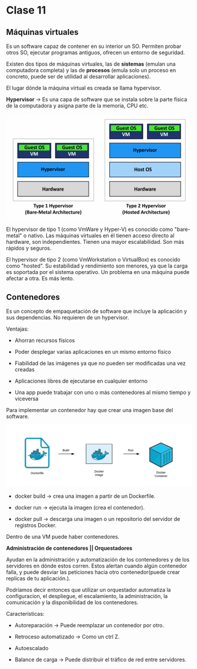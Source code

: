 # Clase 11

## Máquinas virtuales

Es un software capaz de contener en su interior un SO.
Permiten probar otros SO, ejecutar programas antiguos, ofrecen un entorno de seguridad.

Existen dos tipos de máquinas virtuales, las de **sistemas** (emulan una computadora completa) y las de **procesos** (emula solo un proceso en concreto, puede ser de utilidad al desarrollar aplicaciones).

El lugar dónde la máquina virtual es creada se llama hypervisor.

**Hypervisor** -> Es una capa de software que se instala sobre la parte física de la computadora y asigna parte de la memoria, CPU etc.

![hypervisor](hypervisor.png)

El hypervisor de tipo 1 (como VmWare y Hyper-V) es conocido como "bare-metal" o nativo. Las máquinas virtuales en él tienen acceso directo al hardware, son independientes. Tienen una mayor escalabilidad.
Son más rápidos y seguros.

El hypervisor de tipo 2 (como VmWorkstation o VirtualBox) es conocido como "hosted". Su estabilidad y rendimiento son menores, ya que la carga es soportada por el sistema operativo. Un problema en una máquina puede afectar a otra.
Es más lento.

## Contenedores

Es un concepto de empaquetación de software que incluye la aplicación y sus dependencias. No requieren de un hypervisor.

Ventajas:

- Ahorran recursos físicos

- Poder desplegar varias aplicaciones en un mismo entorno físico

- Fiabilidad de las imágenes ya que no pueden ser modificadas una vez creadas

- Aplicaciones libres de ejecutarse en cualquier entorno

- Una app puede trabajar con uno o más contenedores al mismo tiempo y viceversa

Para implementar un contenedor hay que crear una imagen base del software.

![docker command](docker_command.png)

- docker build -> crea una imagen a partir de un Dockerfile.

- docker run -> ejecuta la imagen (crea el contenedor). 

- docker pull -> descarga una imagen o un repositorio del servidor de registros Docker.

Dentro de una VM puede haber contenedores.

**Administración de contenedores || Orquestadores**

Ayudan en la administración y automatización de los contenedores y de los servidores en dónde estos corren.
Estos alertan cuando algún contenedor falla, y puede desviar las peticiones hacia otro contenedor(puede crear replicas de tu aplicación.).

Podríamos decir entonces que utilizar un orquestador automatiza la configuracion, el despliegue, el escalamiento, la administración, la comunicación y la disponibilidad de los contenedores.

Características:

- Autoreparación -> Puede reemplazar un contenedor por otro.

- Retroceso automatizado -> Como un ctrl Z.

- Autoescalado

- Balance de carga -> Puede distribuir el tráfico de red entre servidores.
